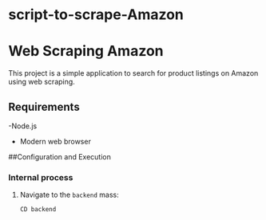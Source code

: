 # script-to-scrape-Amazon

# Web Scraping Amazon

This project is a simple application to search for product listings on Amazon using web scraping.

## Requirements

-Node.js
- Modern web browser

##Configuration and Execution

### Internal process

1. Navigate to the `backend` mass:
   ```bash
   CD backend